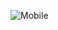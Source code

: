 ![Mobile](https://github.com/adityapotode/Mobile.github.io/assets/141211755/57028ebd-9e9f-4b7d-a629-e19d2fa9b667)
